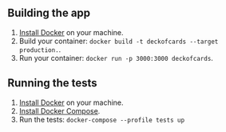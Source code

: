 ## Building the app

1. [Install Docker](https://docs.docker.com/get-docker/) on your machine.
2. Build your container: `docker build -t deckofcards --target production.`.
3. Run your container: `docker run -p 3000:3000 deckofcards`.

## Running the tests

1. [Install Docker](https://docs.docker.com/get-docker/) on your machine.
2. [Install Docker Compose](https://docs.docker.com/compose/install).
3. Run the tests: `docker-compose --profile tests up`
